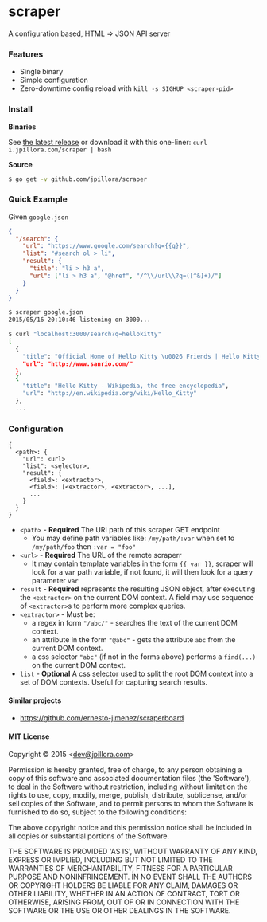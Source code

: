 # scraper

A configuration based, HTML ⇒ JSON API server

### Features

* Single binary
* Simple configuration
* Zero-downtime config reload with `kill -s SIGHUP <scraper-pid>`

### Install

**Binaries**

See [the latest release](https://github.com/jpillora/scraper/releases/latest) or download it with this one-liner: `curl i.jpillora.com/scraper | bash`

**Source**

``` sh
$ go get -v github.com/jpillora/scraper
```

### Quick Example

Given `google.json`

``` json
{
  "/search": {
    "url": "https://www.google.com/search?q={{q}}",
    "list": "#search ol > li",
    "result": {
      "title": "li > h3 a",
      "url": ["li > h3 a", "@href", "/^\\/url\\?q=([^&]+)/"]
    }
  }
}
```

``` sh
$ scraper google.json
2015/05/16 20:10:46 listening on 3000...
```

``` sh
$ curl "localhost:3000/search?q=hellokitty"
[
  {
    "title": "Official Home of Hello Kitty \u0026 Friends | Hello Kitty Shop",
    "url": "http://www.sanrio.com/"
  },
  {
    "title": "Hello Kitty - Wikipedia, the free encyclopedia",
    "url": "http://en.wikipedia.org/wiki/Hello_Kitty"
  },
  ...
```

### Configuration

``` plain
{
  <path>: {
    "url": <url>
    "list": <selector>,
    "result": {
      <field>: <extractor>,
      <field>: [<extractor>, <extractor>, ...],
      ...
    }
  }
}
```

* `<path>` - **Required** The URI path of this scraper GET endpoint
  * You may define path variables like: `/my/path/:var` when set to `/my/path/foo` then `:var = "foo"`
* `<url>` - **Required** The URL of the remote scraperr
  * It may contain template variables in the form `{{ var }}`, scraper will look for a `var` path variable, if not found, it will then look for a query parameter `var`
* `result` - **Required** represents the resulting JSON object, after executing the `<extractor>` on the current DOM context. A field may use sequence of `<extractor>`s to perform more complex queries.
* `<extractor>` - Must be:
  * a regex in form `"/abc/"` - searches the text of the current DOM context.
  * an attribute in the form `"@abc"` - gets the attribute `abc` from the current DOM context.
  * a css selector `"abc"` (if not in the forms above) performs a `find(...)` on the current DOM context.
* `list` - **Optional** A css selector used to split the root DOM context into a set of DOM contexts. Useful for capturing search results.

#### Similar projects

*  https://github.com/ernesto-jimenez/scraperboard

#### MIT License

Copyright © 2015 &lt;dev@jpillora.com&gt;

Permission is hereby granted, free of charge, to any person obtaining
a copy of this software and associated documentation files (the
'Software'), to deal in the Software without restriction, including
without limitation the rights to use, copy, modify, merge, publish,
distribute, sublicense, and/or sell copies of the Software, and to
permit persons to whom the Software is furnished to do so, subject to
the following conditions:

The above copyright notice and this permission notice shall be
included in all copies or substantial portions of the Software.

THE SOFTWARE IS PROVIDED 'AS IS', WITHOUT WARRANTY OF ANY KIND,
EXPRESS OR IMPLIED, INCLUDING BUT NOT LIMITED TO THE WARRANTIES OF
MERCHANTABILITY, FITNESS FOR A PARTICULAR PURPOSE AND NONINFRINGEMENT.
IN NO EVENT SHALL THE AUTHORS OR COPYRIGHT HOLDERS BE LIABLE FOR ANY
CLAIM, DAMAGES OR OTHER LIABILITY, WHETHER IN AN ACTION OF CONTRACT,
TORT OR OTHERWISE, ARISING FROM, OUT OF OR IN CONNECTION WITH THE
SOFTWARE OR THE USE OR OTHER DEALINGS IN THE SOFTWARE.
